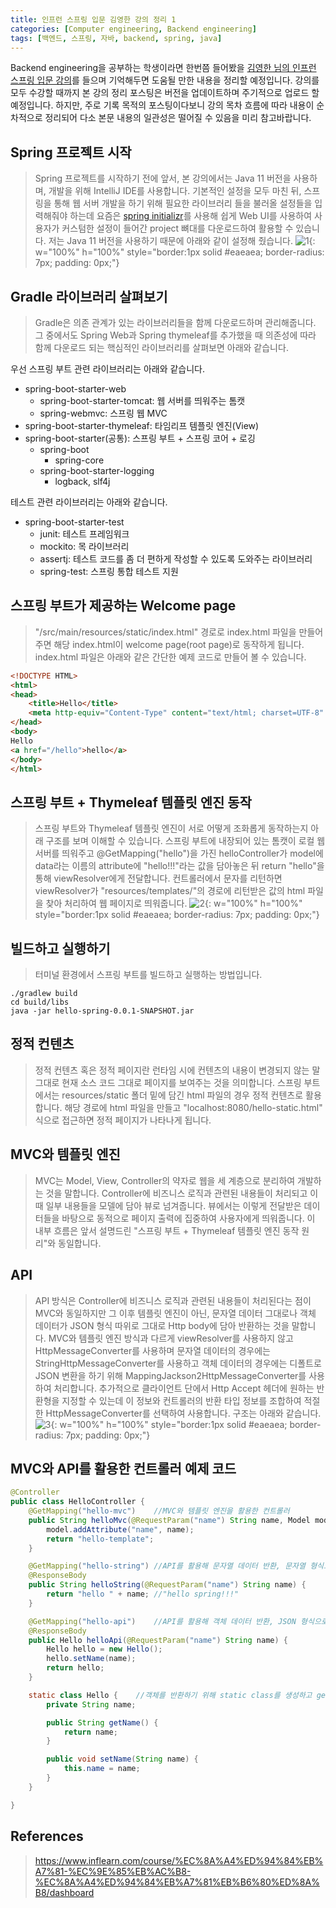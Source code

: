 ```yaml
---
title: 인프런 스프링 입문 김영한 강의 정리 1
categories: [Computer engineering, Backend engineering]
tags: [백엔드, 스프링, 자바, backend, spring, java]
---
```


Backend engineering을 공부하는 학생이라면 한번쯤 들어봤을 [김영한 님의 인프런 스프링 입문 강의](https://www.inflearn.com/course/%EC%8A%A4%ED%94%84%EB%A7%81-%EC%9E%85%EB%AC%B8-%EC%8A%A4%ED%94%84%EB%A7%81%EB%B6%80%ED%8A%B8/dashboard)를 들으며 기억해두면 도움될 만한 내용을 정리할 예정입니다. 강의를 모두 수강할 때까지 본 강의 정리 포스팅은 버전을 업데이트하며 주기적으로 업로드 할 예정입니다. 하지만, 주로 기록 목적의 포스팅이다보니 강의 목차 흐름에 따라 내용이 순차적으로 정리되어 다소 본문 내용의 일관성은 떨어질 수 있음을 미리 참고바랍니다. 

## Spring 프로젝트 시작
> Spring 프로젝트를 시작하기 전에 앞서, 본 강의에서는 Java 11 버전을 사용하며, 개발을 위해 IntelliJ IDE를 사용합니다. 기본적인 설정을 모두 마친 뒤, 스프링을 통해 웹 서버 개발을 하기 위해 필요한 라이브러리 들을 불러올 설정들을 입력해줘야 하는데 요즘은 [spring initializr](https://start.spring.io/)를 사용해 쉽게 Web UI를 사용하여 사용자가 커스텀한 설정이 들어간 project 뼈대를 다운로드하여 활용할 수 있습니다. 저는 Java 11 버전을 사용하기 때문에 아래와 같이 설정해 줬습니다.
![1](/assets/img/intro_to_spring/1/1.png){: w="100%" h="100%" style="border:1px solid #eaeaea; border-radius: 7px; padding: 0px;"}

## Gradle 라이브러리 살펴보기
> Gradle은 의존 관계가 있는 라이브러리들을 함께 다운로드하며 관리해줍니다. 그 중에서도 Spring Web과 Spring thymeleaf를 추가했을 때 의존성에 따라 함께 다운로드 되는 핵심적인 라이브러리를 살펴보면 아래와 같습니다.  
   
우선 스프링 부트 관련 라이브러리는 아래와 같습니다.  

* spring-boot-starter-web
    * spring-boot-starter-tomcat: 웹 서버를 띄워주는 톰캣
    * spring-webmvc: 스프링 웹 MVC
* spring-boot-starter-thymeleaf: 타임리프 템플릿 엔진(View)
* spring-boot-starter(공통): 스프링 부트 + 스프링 코어 + 로깅
    * spring-boot
        * spring-core
    * spring-boot-starter-logging
        * logback, slf4j   

테스트 관련 라이브러리는 아래와 같습니다.
* spring-boot-starter-test
    * junit: 테스트 프레임워크
    * mockito: 목 라이브러리
    * assertj: 테스트 코드를 좀 더 편하게 작성할 수 있도록 도와주는 라이브러리
    * spring-test: 스프링 통합 테스트 지원

## 스프링 부트가 제공하는 Welcome page
> "/src/main/resources/static/index.html" 경로로 index.html 파일을 만들어주면 해당 index.html이 welcome page(root page)로 동작하게 됩니다. index.html 파일은 아래와 같은 간단한 예제 코드로 만들어 볼 수 있습니다.  

```html
<!DOCTYPE HTML>
<html>
<head>
    <title>Hello</title>
    <meta http-equiv="Content-Type" content="text/html; charset=UTF-8" />
</head>
<body>
Hello
<a href="/hello">hello</a>
</body>
</html>
```

## 스프링 부트 + Thymeleaf 템플릿 엔진 동작
> 스프링 부트와 Thymeleaf 템플릿 엔진이 서로 어떻게 조화롭게 동작하는지 아래 구조를 보며 이해할 수 있습니다. 스프링 부트에 내장되어 있는 톰캣이 로컬 웹 서버를 띄워주고 @GetMapping("hello")을 가진 helloController가 model에 data라는 이름의 attribute에 "hello!!!"라는 값을 담아놓은 뒤 return "hello"을 통해 viewResolver에게 전달합니다. 컨트롤러에서 문자를 리턴하면 viewResolver가 "resources/templates/"의 경로에 리턴받은 값의 html 파일을 찾아 처리하여 웹 페이지로 띄워줍니다.
![2](/assets/img/intro_to_spring/1/2.png){: w="100%" h="100%" style="border:1px solid #eaeaea; border-radius: 7px; padding: 0px;"}


## 빌드하고 실행하기
> 터미널 환경에서 스프링 부트를 빌드하고 실행하는 방법입니다.
```console
./gradlew build
cd build/libs
java -jar hello-spring-0.0.1-SNAPSHOT.jar
```

## 정적 컨텐츠
> 정적 컨텐츠 혹은 정적 페이지란 런타임 시에 컨텐츠의 내용이 변경되지 않는 말 그대로 현재 소스 코드 그대로 페이지를 보여주는 것을 의미합니다. 스프링 부트에서는 resources/static 폴더 밑에 담긴 html 파일의 경우 정적 컨텐츠로 활용합니다. 해당 경로에 html 파일을 만들고 "localhost:8080/hello-static.html" 식으로 접근하면 정적 페이지가 나타나게 됩니다.

## MVC와 템플릿 엔진
> MVC는 Model, View, Controller의 약자로 웹을 세 계층으로 분리하여 개발하는 것을 말합니다. Controller에 비즈니스 로직과 관련된 내용들이 처리되고 이때 일부 내용들을 모델에 담아 뷰로 넘겨줍니다. 뷰에서는 이렇게 전달받은 데이터들을 바탕으로 동적으로 페이지 출력에 집중하여 사용자에게 띄워줍니다. 이 내부 흐름은 앞서 설명드린 "스프링 부트 + Thymeleaf 템플릿 엔진 동작 원리"와 동일합니다.

## API
> API 방식은 Controller에 비즈니스 로직과 관련된 내용들이 처리된다는 점이 MVC와 동일하지만 그 이후 템플릿 엔진이 아닌, 문자열 데이터 그대로나 객체 데이터가 JSON 형식 따위로 그대로 Http body에 담아 반환하는 것을 말합니다. MVC와 템플릿 엔진 방식과 다르게 viewResolver를 사용하지 않고 HttpMessageConverter를 사용하며 문자열 데이터의 경우에는 StringHttpMessageConverter를 사용하고 객체 데이터의 경우에는 디폴트로 JSON 변환을 하기 위해 MappingJackson2HttpMessageConverter를 사용하여 처리합니다. 추가적으로 클라이언트 단에서 Http Accept 헤더에 원하는 반환형을 지정할 수 있는데 이 정보와 컨트롤러의 반환 타입 정보를 조합하여 적절한 HttpMessageConverter를 선택하여 사용합니다. 구조는 아래와 같습니다.
![3](/assets/img/intro_to_spring/1/3.png){: w="100%" h="100%" style="border:1px solid #eaeaea; border-radius: 7px; padding: 0px;"}

## MVC와 API를 활용한 컨트롤러 예제 코드
>   

```java
@Controller
public class HelloController {
    @GetMapping("hello-mvc")    //MVC와 템플릿 엔진을 활용한 컨트롤러
    public String helloMvc(@RequestParam("name") String name, Model model) {
        model.addAttribute("name", name);
        return "hello-template";
    }

    @GetMapping("hello-string") //API를 활용해 문자열 데이터 반환, 문자열 형식으로 Http body에 담아 출력
    @ResponseBody
    public String helloString(@RequestParam("name") String name) {
        return "hello " + name; //"hello spring!!!"
    }

    @GetMapping("hello-api")    //API를 활용해 객체 데이터 반환, JSON 형식으로 Http body에 담아 출력
    @ResponseBody
    public Hello helloApi(@RequestParam("name") String name) {
        Hello hello = new Hello();
        hello.setName(name);
        return hello;
    }

    static class Hello {    //객체를 반환하기 위해 static class를 생성하고 getter와 setter를 정의
        private String name;

        public String getName() {
            return name;
        }

        public void setName(String name) {
            this.name = name;
        }
    }

}
```

## References
> https://www.inflearn.com/course/%EC%8A%A4%ED%94%84%EB%A7%81-%EC%9E%85%EB%AC%B8-%EC%8A%A4%ED%94%84%EB%A7%81%EB%B6%80%ED%8A%B8/dashboard